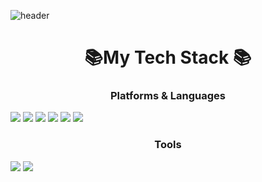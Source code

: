 ![header](https://capsule-render.vercel.app/api?type=waving&color=timeGradient&height=300&section=header&text=Greentea%20Github&fontSize=70)


<h1 align="center">📚My Tech Stack 📚</h1>
<p align="center">
	<h3 align="center">Platforms & Languages</h3>
  		<img src="https://img.shields.io/badge/Python-3766AB?style=flat-square&logo=Python&logoColor=white"/></a>
  		<img src="https://img.shields.io/badge/React-F7DF1E?style=flat-square&logo=javascript&logoColor=white"/></a>
    		<img src="https://img.shields.io/badge/Javascript-F7DF1E?style=flat-square&logo=React&logoColor=white"/></a>
		<img src="https://img.shields.io/badge/HTML5-E34F26?style=flat-square&logo=HTML5&logoColor=white" /></a>
		<img src="https://img.shields.io/badge/CSS3-1572B6?style=flat-square&logo=CSS3&logoColor=white" /></a>
  		<img src="https://img.shields.io/badge/Node.js-339933?style=flat-square&logo=Node.js&logoColor=white"/></a>
    	<h3 align="center">Tools</h3>
     		<img src="https://img.shields.io/badge/Node.js-339933?style=flat-square&logo=Node.js&logoColor=white"/></a>
       		<img src="https://img.shields.io/badge/Node.js-339933?style=flat-square&logo=Node.js&logoColor=white"/></a>


</p>
